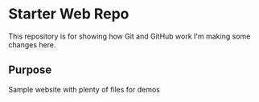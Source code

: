 # Starter Web Repo

This repository is for showing how Git and GitHub work
I'm making some changes here.

## Purpose

Sample website with plenty of files for demos